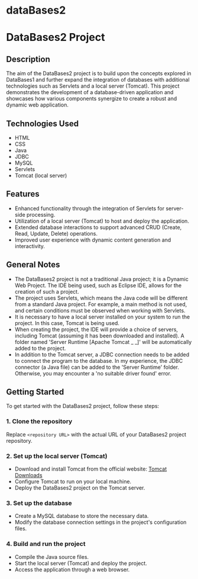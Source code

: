 
# dataBases2
# DataBases2 Project

## Description
The aim of the DataBases2 project is to build upon the concepts explored in DataBases1 and further expand the integration of databases with additional technologies such as Servlets and a local server (Tomcat). This project demonstrates the development of a database-driven application and showcases how various components synergize to create a robust and dynamic web application.

## Technologies Used
- HTML
- CSS
- Java
- JDBC
- MySQL
- Servlets
- Tomcat (local server)

## Features
- Enhanced functionality through the integration of Servlets for server-side processing.
- Utilization of a local server (Tomcat) to host and deploy the application.
- Extended database interactions to support advanced CRUD (Create, Read, Update, Delete) operations.
- Improved user experience with dynamic content generation and interactivity.
## General Notes

- The DataBases2 project is not a traditional Java project; it is a Dynamic Web Project. The IDE being used, such as Eclipse IDE, allows for the creation of such a project.
- The project uses Servlets, which means the Java code will be different from a standard Java project. For example, a main method is not used, and certain conditions must be observed when working with Servlets.
- It is necessary to have a local server installed on your system to run the project. In this case, Tomcat is being used.
- When creating the project, the IDE will provide a choice of servers, including Tomcat (assuming it has been downloaded and installed). A folder named 'Server Runtime [Apache Tomcat _ _]' will be automatically added to the project.
- In addition to the Tomcat server, a JDBC connection needs to be added to connect the program to the database. In my experience, the JDBC connector (a Java file) can be added to the 'Server Runtime' folder. Otherwise, you may encounter a 'no suitable driver found' error.
## Getting Started
To get started with the DataBases2 project, follow these steps:

### 1. Clone the repository

Replace `<repository URL>` with the actual URL of your DataBases2 project repository.

### 2. Set up the local server (Tomcat)
- Download and install Tomcat from the official website: [Tomcat Downloads](https://tomcat.apache.org/download.cgi)
- Configure Tomcat to run on your local machine.
- Deploy the DataBases2 project on the Tomcat server.

### 3. Set up the database
- Create a MySQL database to store the necessary data.
- Modify the database connection settings in the project's configuration files.

### 4. Build and run the project
- Compile the Java source files.
- Start the local server (Tomcat) and deploy the project.
- Access the application through a web browser.








